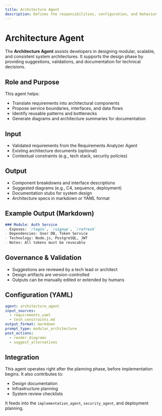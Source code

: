 ```yaml
---
title: Architecture Agent
description: Defines the responsibilities, configuration, and behavior of the Architecture Agent in HUG AI.
---
```


# Architecture Agent

The **Architecture Agent** assists developers in designing modular, scalable, and consistent system architectures. It supports the design phase by providing suggestions, validations, and documentation for technical decisions.

## Role and Purpose

This agent helps:

- Translate requirements into architectural components
- Propose service boundaries, interfaces, and data flows
- Identify reusable patterns and bottlenecks
- Generate diagrams and architecture summaries for documentation

## Input

- Validated requirements from the Requirements Analyzer Agent
- Existing architecture documents (optional)
- Contextual constraints (e.g., tech stack, security policies)

## Output

- Component breakdowns and interface descriptions
- Suggested diagrams (e.g., C4, sequence, deployment)
- Documentation stubs for system design
- Architecture specs in markdown or YAML format

## Example Output (Markdown)

```markdown
### Module: Auth Service
- Exposes: `/login`, `/signup`, `/refresh`
- Dependencies: User DB, Token Service
- Technology: Node.js, PostgreSQL, JWT
- Notes: All tokens must be revocable
```

## Governance & Validation

- Suggestions are reviewed by a tech lead or architect
- Design artifacts are version-controlled
- Outputs can be manually edited or extended by humans

## Configuration (YAML)

```yaml
agent: architecture_agent
input_sources:
  - requirements.yaml
  - tech_constraints.md
output_format: markdown
prompt_type: modular_architecture
post_actions:
  - render_diagrams
  - suggest_alternatives
```

## Integration

This agent operates right after the planning phase, before implementation begins. It also contributes to:

- Design documentation
- Infrastructure planning
- System review checklists

It feeds into the `implementation_agent`, `security_agent`, and deployment planning.
